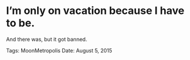 # I’m only on vacation because I have to be.
And there was, but it got banned.

Tags: MoonMetropolis
Date: August 5, 2015